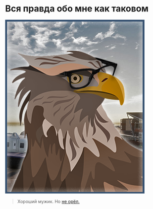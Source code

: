 # Вся правда обо мне как таковом

![Не орёл](notaneagle.png)

> Хороший мужик. Но [не орёл.](https://ru.wikipedia.org/wiki/%D0%9E%D1%80%D0%BB%D0%B0%D0%BD-%D0%B1%D0%B5%D0%BB%D0%BE%D1%85%D0%B2%D0%BE%D1%81%D1%82)
